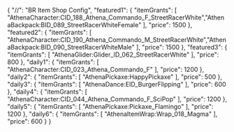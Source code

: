 {
  "//": "BR Item Shop Config",
  "featured1": {
    "itemGrants": [
      "AthenaCharacter:CID_188_Athena_Commando_F_StreetRacerWhite","AthenaBackpack:BID_089_StreetRacerWhiteFemale"
    ],
    "price": 1500
  },
  "featured2": {
    "itemGrants": [
      "AthenaCharacter:CID_190_Athena_Commando_M_StreetRacerWhite","AthenaBackpack:BID_090_StreetRacerWhiteMale"
    ],
    "price": 1500
  },
  "featured3": {
    "itemGrants": [
      "AthenaGlider:Glider_ID_062_StreetRacerWhite"
    ],
    "price": 800
  },
  "daily1": {
    "itemGrants": [
      "AthenaCharacter:CID_023_Athena_Commando_F"
    ],
    "price": 1200
  },
  "daily2": {
    "itemGrants": [
      "AthenaPickaxe:HappyPickaxe"
    ],
    "price": 500
  },
  "daily3": {
    "itemGrants": [
      "AthenaDance:EID_BurgerFlipping"
    ],
    "price": 600
  },
  "daily4": {
    "itemGrants": [
      "AthenaCharacter:CID_044_Athena_Commando_F_SciPop"
    ],
    "price": 1200
  },
  "daily5": {
    "itemGrants": [
      "AthenaPickaxe:Pickaxe_Flamingo"
    ],
    "price": 1200
  },
  "daily6": {
    "itemGrants": [
      "AthenaItemWrap:Wrap_018_Magma"
    ],
    "price": 600
  }
}
